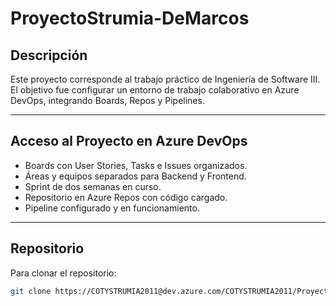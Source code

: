 # ProyectoStrumia-DeMarcos

## Descripción
Este proyecto corresponde al trabajo práctico de Ingeniería de Software III.  
El objetivo fue configurar un entorno de trabajo colaborativo en Azure DevOps, integrando Boards, Repos y Pipelines.

---

## Acceso al Proyecto en Azure DevOps

- Boards con User Stories, Tasks e Issues organizados.  
- Áreas y equipos separados para Backend y Frontend.  
- Sprint de dos semanas en curso.  
- Repositorio en Azure Repos con código cargado.  
- Pipeline configurado y en funcionamiento.

---

## Repositorio

Para clonar el repositorio:  
```bash
git clone https://COTYSTRUMIA2011@dev.azure.com/COTYSTRUMIA2011/ProyectoStrumia-DeMarcos/_git/ProyectoStrumia-DeMarcos
